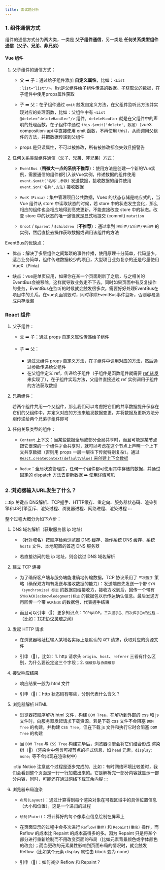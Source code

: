 ```yaml
---
title: 面试题分析
---
```


### 1. 组件通信方式

组件的通信方式分为两大类，一类是 **父子组件通信**，另一类是 **任何关系类型组件通信（父子、兄弟、非兄弟）**

####  Vue 组件

1. 父子组件的通信方式：

    - 父 ➡️ 子：通过给子组件添加 **自定义属性**，比如：`<List :list="list"/>`，list是父组件给子组件传递的数据。子获取父的数据，在子组件中使用props属性获取

    - 子 ➡️ 父：在子组件通过 `emit` 触发自定义方法，在父组件监听此方法并实现对应的处理函数，比如：父组件中有 `<List @delete="deleteHandler"/>` 组件，`deleteHandler` 就是在父组件中的声明的处理函数，在子组件中通过 `this.$emit('delete', 数据)`（vue3 composition-api 中直接使用 emit 函数，不再使用 this），从而调用父组件的方法，并把数据传递到父组件

    - props 是只读属性，不可以被修改，所有被修改都会失效且报警告

2. 任何关系类型组件通信（父子、兄弟、非兄弟）方式：

    - `EventBus`（**稍微大一点的系统不推荐**）：使用方法是创建一个新的Vue实例，需要通信的组件都引入该Vue实例，传递数据的组件使用 `event.$emit('名称',参数)` 发送数据，接收数据的组件使用 `event.$on('名称',方法)` 接收数据

    - `VueX（Pinia）`：集中管理项目公共数据，Vuex 的状态存储是响应式的，当 Vue 组件从 store 中读取状态的时候，若 store 中的状态发生变化，那么相应的组件也会相应地得到高效更新。不能直接改变 store 中的状态。改变 store 中的状态的唯一途径就是显式地提交 (commit) `mutation`

    - `$root` / `$parent` / `$children`（**不推荐**）：通过拿到 `根组件/父组件/子组件` 的实例，然后直接去操作获取数据或调用该组件的方法

EventBus的优缺点：

- 优点：解决了多层组件之间繁琐的事件传播，使用原理十分简单，代码量少。适合业务简单，组件传递数据较少的项目，大型项目业务复杂的还是尽量使用VueX（Pinia）

- 缺点：vue是单页应用，如果你在某一个页面刷新了之后，与之相关的EventBus会被移除，这样就导致业务走不下去。同时如果页面中有反复操作的业务，EventBus在监听的时候就会触发很多次，需要好好处理EventBus在项目中的关系。在vue页面销毁时，同时移除EventBus事件监听，否则容易造成内存泄漏

### React 组件

1. 父子组件：

    - 父 ➡️ 子：通过 props 自定义属性传递给子组件

    - 子 ➡️ 父：
        - 通过父组件 props 自定义方法，在子组件中调用对应的方法，然后通过参数传递给父组件
        - 在父组件定义 ref，传递给子组件（子组件是函数组件就需要 [ref 转发](https://juejin.cn/post/6987045486158938149#heading-9)来实现了），在子组件实现方法，父组件直接通过 ref 实例调用子组件的方法获取数据

2. 兄弟组件：

    若两个组件共用一个父组件，那么我们可以考虑把它们的共享数据提升保存在它们的父组件中，并定义对应的方法来触发数据变更，并将数据及更新方法分别传递给两个兄弟子组件即可

3. 任何关系类型的组件：

    - `Context` 上下文：当某些数据全局或部分全局共享时，而且可能是某节点跟它很深的一个组件才会共享时，就可以考虑在这个节点上声明一个上下文共享数据（否则用 props 一层一层往下传就特别复杂）。通过 [`React.createContext(defaultValue)` 来创建上下文数据](https://juejin.cn/post/6985104812232671268)

    - `Redux`：全局状态管理库，任何一个组件都可使用其中存储的数据，并通过固定的 dispatch 方法去更新数据 ➡️ [使用详情可见](https://juejin.cn/post/6990664042402545672)

### 2. 浏览器输入URL发生了什么？

:::tip 关键点
DNS解析、TCP握手、HTTP缓存、重定向、服务器状态码、渲染引擎和JS引擎互斥、渲染过程、浏览器进程、网路进程、渲染进程
:::

整个过程大概分为如下六步：

1. DNS 域名解析（获取服务器 ip 地址）

    - （针对域名）按顺序检索浏览器 DNS 缓存、操作系统 DNS 缓存、系统 `hosts` 文件、本地配置的首选 DNS 服务器

    - 若直接访问的是 ip 地址，则会跳过 DNS 域名解析

2. 建立 TCP 连接

    - 为了确保客户端与服务端能准确地传输数据，TCP 协议采用了 `三次握手` 策略（确保双方均有发送与接收数据的能力）：发送端首先发送一个带 `SYN（synchronize）标志` 的数据包给接收方，接收方收到后，回传一个带有 `SYN/ACK(acknowledegment)标志` 的数据包以示传达确认信息。最后发送方再回传一个带 `ACK标志` 的数据包，代表握手结束

    - 而且可以引申（🫥）更多知识点：`TCP与UDP`，`三次握手🤝`、`四次挥手🙋‍♂️的过程`... （比如：[TCP协议灵魂之问](https://juejin.cn/post/6844904070889603085)）

3. 发起 HTTP 请求

    - 在浏览器地址栏输入某域名实际上是默认的 `GET` 请求，获取对应的资源文件

    - 引申（🫥），比如：1. http 请求头 `origin`、`host`、`referer` 三者有什么区别，为什么要设定这三个字段；2. `强缓存`与`协商缓存`

4. 接受响应结果

    - 响应结果一般为 html 文件

    - 引申（🫥）：http 状态码有哪些，分别代表什么含义？

5. 浏览器解析 HTML

    - 浏览器按顺序解析 html 文件，构建 `DOM Tree`，在解析到外部的 css 和 js 文件时，向服务器发起请求下载资源。若是下载 css 文件不会阻塞 `DOM Tree` 的构建，并构建 `CSS Tree`，但在下载 js 文件和执行它时会阻塞 `DOM Tree` 的构建

    - 当 `DOM Tree` 与 `CSS Tree` 构建完毕后，浏览器引擎会将它们结合形成 渲染树（🌲）（渲染树中包含可视节点的样式信息，如 `head` 元素，`display: none;` 等不会出现在渲染树中）

    :::tip Notice
    注意这个过程是逐步完成的，比如：有时网络环境比较差时，我们会看到整个页面是一行一行加载出来的。它是解析完一部分内容就显示一部分内容，同时，可能还在通过网络下载其余内容
    :::

6. 浏览器布局渲染

    - `布局(Layout)`：通过计算得到每个渲染对象在可视区域中的具体位置信息（大小和位置），这是一个递归的过程
    - `绘制(Paint)`：将计算好的每个像素点信息绘制在屏幕上

    - 在页面显示的过程中会多次进行 `Reflow(重排)` 和 `Repaint(重绘)` 操作，而 Reflow 的成本比 Repaint 的成本高得多的多。因为 Repaint 只是将某个部分进行重新绘制而不用改变页面的布局（比如元素背景颜色或字体颜色的改变）；而当更改的元素属性影响到页面布局的情况时，就会触发 Reflow（比如某个元素 display 属性由 block 变为 none）

    - 引申（🫥）：如何减少 Reflow 和 Repaint？
